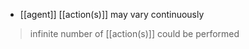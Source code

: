 - [[agent]] [[action(s)]] may vary continuously

>infinite number of [[action(s)]] could be performed